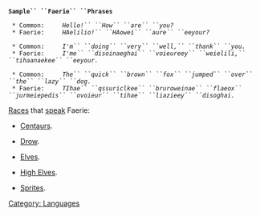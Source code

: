 **`Sample`` ``Faerie`` ``Phrases`**  
  
` * Common:     `*`Hello!`` ``How`` ``are`` ``you?`*  
` * Faerie:     `*`HAelilio!`` ``HAowei`` ``aure`` ``eeyour?`*  
  
` * Common:     `*`I'm`` ``doing`` ``very`` ``well,`` ``thank`` ``you.`*  
` * Faerie:     `*`I'me`` ``disoinaeghai`` ``voieureey`` ``weielili,`` ``tihaanaekee`` ``eeyour.`*  
  
` * Common:     `*`The`` ``quick`` ``brown`` ``fox`` ``jumped`` ``over`` ``the`` ``lazy`` ``dog.`*  
` * Faerie:     `*`TIhae`` ``qssuriclkee`` ``bruroweinae`` ``flaeox`` ``jurmeiepedis`` ``ovoieur`` ``tihae`` ``liazieey`` ``disoghai.`*

[Races](:Category:_Races "wikilink") that [speak](Speak "wikilink")
Faerie:

-   [Centaurs](Centaurs "wikilink").

<!-- -->

-   [Drow](Drow "wikilink").

<!-- -->

-   [Elves](Elves "wikilink").

<!-- -->

-   [High Elves](High_Elves "wikilink").

<!-- -->

-   [Sprites](Sprites "wikilink").

[Category: Languages](Category:_Languages "wikilink")
